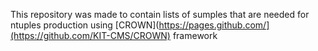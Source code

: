 This repository was made to contain lists of sumples that are needed for ntuples production using [CROWN](https://pages.github.com/](https://github.com/KIT-CMS/CROWN) framework
